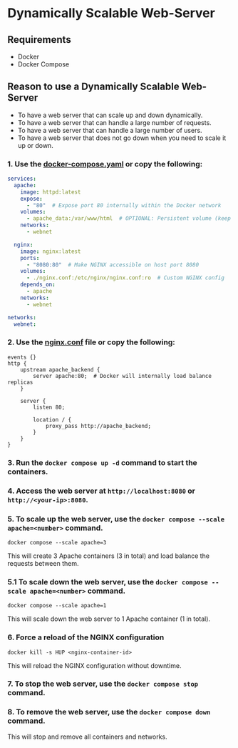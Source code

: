 # Dynamically Scalable Web-Server

## Requirements
- Docker
- Docker Compose

## Reason to use a Dynamically Scalable Web-Server
- To have a web server that can scale up and down dynamically.
- To have a web server that can handle a large number of requests.
- To have a web server that can handle a large number of users.
- To have a web server that does not go down when you need to scale it up or down.

### 1. Use the [docker-compose.yaml](docker-compose.yaml) or copy the following:

```yaml
services:
  apache:
    image: httpd:latest
    expose:
      - "80"  # Expose port 80 internally within the Docker network
    volumes:
      - apache_data:/var/www/html  # OPTIONAL: Persistent volume (keep data)
    networks:
      - webnet

  nginx:
    image: nginx:latest
    ports:
      - "8080:80"  # Make NGINX accessible on host port 8080
    volumes:
      - ./nginx.conf:/etc/nginx/nginx.conf:ro  # Custom NGINX config
    depends_on:
      - apache
    networks:
      - webnet

networks:
  webnet:
```
### 2. Use the [nginx.conf](nginx.conf) file or copy the following:

```nginx
events {}
http {
    upstream apache_backend {
        server apache:80;  # Docker will internally load balance replicas
    }

    server {
        listen 80;

        location / {
            proxy_pass http://apache_backend;
        }
    }
}
```

### 3. Run the `docker compose up -d` command to start the containers.

### 4. Access the web server at `http://localhost:8080` or `http://<your-ip>:8080`.

### 5. To scale up the web server, use the `docker compose --scale apache=<number>` command.
`docker compose --scale apache=3`

This will create 3 Apache containers (3 in total) and load balance the requests between them.

### 5.1 To scale down the web server, use the `docker compose --scale apache=<number>` command.
`docker compose --scale apache=1`

This will scale down the web server to 1 Apache container (1 in total).

### 6. Force a reload of the NGINX configuration
`docker kill -s HUP <nginx-container-id>`

This will reload the NGINX configuration without downtime.

### 7. To stop the web server, use the `docker compose stop` command.

### 8. To remove the web server, use the `docker compose down` command.

This will stop and remove all containers and networks.
